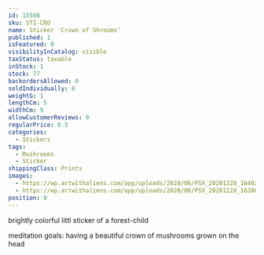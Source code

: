 ```yaml
---
id: 15568
sku: STI-CRO
name: Sticker 'Crown of Shrooms'
published: 1
isFeatured: 0
visibilityInCatalog: visible
taxStatus: taxable
inStock: 1
stock: 77
backordersAllowed: 0
soldIndividually: 0
weightG: 1
lengthCm: 5
widthCm: 9
allowCustomerReviews: 0
regularPrice: 0.5
categories:
  - Stickers
tags:
  - Mushrooms
  - Sticker
shippingClass: Prints
images:
  - https://wp.artwithaliens.com/app/uploads/2020/06/PSX_20201228_164026-scaled.jpg
  - https://wp.artwithaliens.com/app/uploads/2020/06/PSX_20201228_163805-scaled.jpg
position: 0
---
```


brightly colorful littl sticker of a forest-child

meditation goals: having a beautiful crown of mushrooms grown on the head
